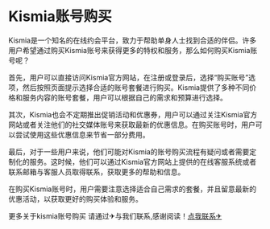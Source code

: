 # Kismia账号购买

Kismia是一个知名的在线约会平台，致力于帮助单身人士找到合适的伴侣。许多用户希望通过购买Kismia账号来获得更多的特权和服务，那么如何购买Kismia账号呢？

首先，用户可以直接访问Kismia官方网站，在注册或登录后，选择“购买账号”选项，然后按照页面提示选择合适的账号套餐进行购买。Kismia提供了多种不同价格和服务内容的账号套餐，用户可以根据自己的需求和预算进行选择。

其次，Kismia也会不定期推出促销活动和优惠券，用户可以通过关注Kismia官方网站或者关注他们的社交媒体账号来获取最新的优惠信息。在购买账号时，用户可以尝试使用这些优惠信息来节省一部分费用。

最后，对于一些用户来说，他们可能对Kismia的账号购买流程有疑问或者需要定制化的服务。这时候，他们可以通过Kismia官方网站上提供的在线客服系统或者联系邮箱与客服人员取得联系，获取更多的帮助和信息。

在购买Kismia账号时，用户需要注意选择适合自己需求的套餐，并且留意最新的优惠活动，以获取更好的购买体验和服务。

更多关于kismia账号购买 请通过✈与我们联系,感谢阅读！[点我联系✈](https://faq.G208.com)